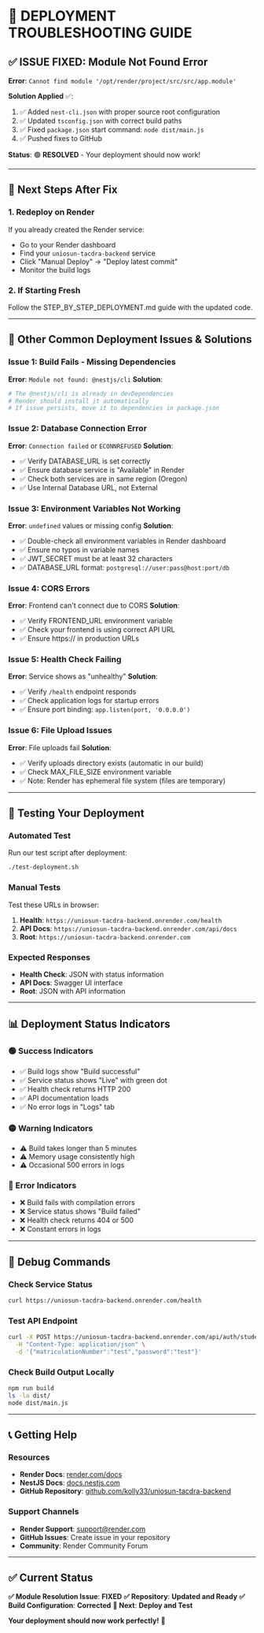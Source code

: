 # 🚨 DEPLOYMENT TROUBLESHOOTING GUIDE

## ✅ **ISSUE FIXED: Module Not Found Error**

**Error**: `Cannot find module '/opt/render/project/src/src/app.module'`

**Solution Applied** ✅:
1. ✅ Added `nest-cli.json` with proper source root configuration
2. ✅ Updated `tsconfig.json` with correct build paths
3. ✅ Fixed `package.json` start command: `node dist/main.js`
4. ✅ Pushed fixes to GitHub

**Status**: 🟢 **RESOLVED** - Your deployment should now work!

---

## 🔄 **Next Steps After Fix**

### **1. Redeploy on Render**
If you already created the Render service:
- Go to your Render dashboard
- Find your `uniosun-tacdra-backend` service
- Click "Manual Deploy" → "Deploy latest commit"
- Monitor the build logs

### **2. If Starting Fresh**
Follow the STEP_BY_STEP_DEPLOYMENT.md guide with the updated code.

---

## 🚨 **Other Common Deployment Issues & Solutions**

### **Issue 1: Build Fails - Missing Dependencies**
**Error**: `Module not found: @nestjs/cli`
**Solution**:
```bash
# The @nestjs/cli is already in devDependencies
# Render should install it automatically
# If issue persists, move it to dependencies in package.json
```

### **Issue 2: Database Connection Error**
**Error**: `Connection failed` or `ECONNREFUSED`
**Solution**:
- ✅ Verify DATABASE_URL is set correctly
- ✅ Ensure database service is "Available" in Render
- ✅ Check both services are in same region (Oregon)
- ✅ Use Internal Database URL, not External

### **Issue 3: Environment Variables Not Working**
**Error**: `undefined` values or missing config
**Solution**:
- ✅ Double-check all environment variables in Render dashboard
- ✅ Ensure no typos in variable names
- ✅ JWT_SECRET must be at least 32 characters
- ✅ DATABASE_URL format: `postgresql://user:pass@host:port/db`

### **Issue 4: CORS Errors**
**Error**: Frontend can't connect due to CORS
**Solution**:
- ✅ Verify FRONTEND_URL environment variable
- ✅ Check your frontend is using correct API URL
- ✅ Ensure https:// in production URLs

### **Issue 5: Health Check Failing**
**Error**: Service shows as "unhealthy"
**Solution**:
- ✅ Verify `/health` endpoint responds
- ✅ Check application logs for startup errors
- ✅ Ensure port binding: `app.listen(port, '0.0.0.0')`

### **Issue 6: File Upload Issues**
**Error**: File uploads fail
**Solution**:
- ✅ Verify uploads directory exists (automatic in our build)
- ✅ Check MAX_FILE_SIZE environment variable
- ✅ Note: Render has ephemeral file system (files are temporary)

---

## 🧪 **Testing Your Deployment**

### **Automated Test**
Run our test script after deployment:
```bash
./test-deployment.sh
```

### **Manual Tests**
Test these URLs in browser:
1. **Health**: `https://uniosun-tacdra-backend.onrender.com/health`
2. **API Docs**: `https://uniosun-tacdra-backend.onrender.com/api/docs`
3. **Root**: `https://uniosun-tacdra-backend.onrender.com`

### **Expected Responses**
- **Health Check**: JSON with status information
- **API Docs**: Swagger UI interface
- **Root**: JSON with API information

---

## 📊 **Deployment Status Indicators**

### **🟢 Success Indicators**
- ✅ Build logs show "Build successful"
- ✅ Service status shows "Live" with green dot
- ✅ Health check returns HTTP 200
- ✅ API documentation loads
- ✅ No error logs in "Logs" tab

### **🟡 Warning Indicators**
- ⚠️ Build takes longer than 5 minutes
- ⚠️ Memory usage consistently high
- ⚠️ Occasional 500 errors in logs

### **🔴 Error Indicators**
- ❌ Build fails with compilation errors
- ❌ Service status shows "Build failed"
- ❌ Health check returns 404 or 500
- ❌ Constant errors in logs

---

## 🔧 **Debug Commands**

### **Check Service Status**
```bash
curl https://uniosun-tacdra-backend.onrender.com/health
```

### **Test API Endpoint**
```bash
curl -X POST https://uniosun-tacdra-backend.onrender.com/api/auth/student/login \
  -H "Content-Type: application/json" \
  -d '{"matriculationNumber":"test","password":"test"}'
```

### **Check Build Output Locally**
```bash
npm run build
ls -la dist/
node dist/main.js
```

---

## 📞 **Getting Help**

### **Resources**
- **Render Docs**: [render.com/docs](https://render.com/docs)
- **NestJS Docs**: [docs.nestjs.com](https://docs.nestjs.com)
- **GitHub Repository**: [github.com/kolly33/uniosun-tacdra-backend](https://github.com/kolly33/uniosun-tacdra-backend)

### **Support Channels**
- **Render Support**: support@render.com
- **GitHub Issues**: Create issue in your repository
- **Community**: Render Community Forum

---

## ✅ **Current Status**

**✅ Module Resolution Issue**: **FIXED**
**✅ Repository**: **Updated and Ready**
**✅ Build Configuration**: **Corrected**
**🚀 Next**: **Deploy and Test**

**Your deployment should now work perfectly!** 🎉
